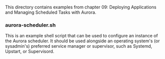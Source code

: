 This directory contains examples from chapter 09: Deploying Applications and
Managing Scheduled Tasks with Aurora.

### aurora-scheduler.sh
This is an example shell script that can be used to configure an instance of
the Aurora scheduler. It should be used alongside an operating system's
(or sysadmin's) preferred service manager or supervisor, such as Systemd,
Upstart, or Supervisord.
